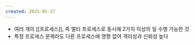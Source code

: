 ```yaml
---
created: 2025-05-17
---
```

- 여러 개의 [[프로세스]], 즉 멀티 프로세스로 동시에 2가지 이상의 일 수행 가능한 것
- 특정 프로세스 문제라도 다른 프로세스에 영향 없어 격리성과 신뢰성 높다
